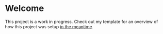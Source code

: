 # Welcome

This project is a work in progress. Check out my template for an overview of how this project was setup [in the meantime](https://github.com/bennettdixon/k8s-flux-starter).